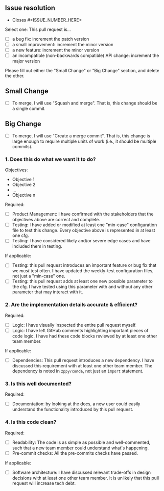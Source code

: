 ## Issue resolution
- Closes #<ISSUE_NUMBER_HERE>

Select one: This pull request is...
- [ ] a bug fix: increment the patch version
- [ ] a small improvement: increment the minor version
- [ ] a new feature: increment the minor version
- [ ] an incompatible (non-backwards compatible) API change: increment the major version

Please fill out either the "Small Change" or "Big Change" section, and delete the other.

## Small Change

- [ ] To merge, I will use "Squash and merge". That is, this change should be a single commit.

## Big Change

- [ ] To merge, I will use "Create a merge commit". That is, this change is large enough to require multiple units of work (i.e., it should be multiple commits).

### 1. Does this do what we want it to do?

Objectives:
- Objective 1
- Objective 2
- ...
- Objective n

Required:
- [ ] Product Management: I have confirmed with the stakeholders that the objectives above are correct and complete.
- [ ] Testing: I have added or modified at least one "min-case" configuration file to test this change. Every objective above is represented in at least one cfg.
- [ ] Testing: I have considered likely and/or severe edge cases and have included them in testing.

If applicable:
- [ ] Testing: this pull request introduces an important feature or bug fix that we _must_ test often. I have updated the weekly-test configuration files, not just a "min-case" one.
- [ ] Testing: this pull request adds at least one new possible parameter to the cfg. I have tested using this parameter with and without any other parameter that may interact with it.

### 2. Are the implementation details accurate & efficient?

Required:
- [ ] Logic: I have visually inspected the entire pull request myself.
- [ ] Logic: I have left GitHub comments highlighting important pieces of code logic. I have had these code blocks reviewed by at least one other team member.

If applicable:
- [ ] Dependencies: This pull request introduces a new dependency. I have discussed this requirement with at least one other team member. The dependency is noted in `zppy/conda`, not just an `import` statement.

### 3. Is this well documented?

Required:
- [ ] Documentation: by looking at the docs, a new user could easily understand the functionality introduced by this pull request.

### 4. Is this code clean?

Required:
- [ ] Readability: The code is as simple as possible and well-commented, such that a new team member could understand what's happening.
- [ ] Pre-commit checks: All the pre-commits checks have passed.

If applicable:
- [ ] Software architecture: I have discussed relevant trade-offs in design decisions with at least one other team member. It is unlikely that this pull request will increase tech debt.
